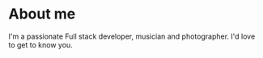 # About me
I'm a passionate Full stack developer, musician and photographer.
I'd love to get to know you.
